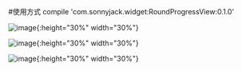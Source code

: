 #使用方式
compile 'com.sonnyjack.widget:RoundProgressView:0.1.0'

![image](./blob/master/device-2017-11-08-203638.png){:height="30%" width="30%"}

![image](./blob/master/device-2017-11-08-204012.png){:height="30%" width="30%"}

![image](./blob/master/device-2017-11-08-204246.png){:height="30%" width="30%"}